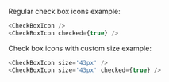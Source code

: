 Regular check box icons example:

```js
<CheckBoxIcon />
<CheckBoxIcon checked={true} />
```

Check box icons with custom size example:

```js
<CheckBoxIcon size='43px' />
<CheckBoxIcon size='43px' checked={true} />
```

